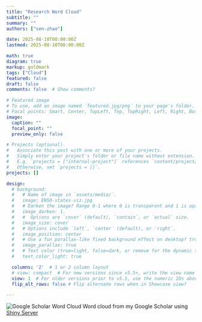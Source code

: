 ```yaml
---
title: "Research Word Cloud"
subtitle: ""
summary: ""
authors: ["sen-zhao"]

date: 2025-08-10T00:00:00Z
lastmod: 2025-08-10T00:00:00Z

math: true
diagram: true
markup: goldmark
tags: ["Cloud"]
featured: false
draft: false
comments: false  # Show comments?

# Featured image
# To use, add an image named `featured.jpg/png` to your page's folder.
# Focal points: Smart, Center, TopLeft, Top, TopRight, Left, Right, BottomLeft, Bottom, BottomRight.
image:
  caption: ""
  focal_point: ""
  preview_only: false

# Projects (optional).
#   Associate this post with one or more of your projects.
#   Simply enter your project's folder or file name without extension.
#   E.g. `projects = ["internal-project"]` references `content/project/deep-learning/index.md`.
#   Otherwise, set `projects = []`.
projects: []

design:
  # background:
  #   # Name of image in `assets/media/`.
  #   image: ENSO-states-viz.jpg
  #   # Darken the image? Range 0-1 where 0 is transparent and 1 is opaque.
  #   image_darken: 1.
  #   #  Options are `cover` (default), `contain`, or `actual` size.
  #   image_size: cover
  #   # Options include `left`, `center` (default), or `right`.
  #   image_position: center
  #   # Use a fun parallax-like fixed background effect on desktop? true/false
  #   image_parallax: true
  #   # Text color (true=light, false=dark, or remove for the dynamic theme color).
  #   text_color_light: true

  columns: '2'  # 1 or 2 column layout
  # view: compact  # For new versions since v5.5+, write the view name
  view: 1  # For older versions prior to v5.5, use the numeric IDs above
  flip_alt_rows: false # Flip alternate rows when in Showcase view?

---
```


![Google Scholar Word Cloud](/images/googlescholar_wordcloud.png)
Word cloud from my Google Scholar using [Shiny Server](https://shiny.research.sfu.ca/u/rdmorin/scholargoggler10/)

